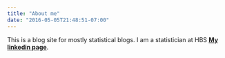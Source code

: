 ```yaml
---
title: "About me"
date: "2016-05-05T21:48:51-07:00"
---
```


This is a blog site for mostly statistical blogs.  I am a statistician at HBS [**My linkedin page**](https://www.linkedin.com/in/xiang-ao-5823b914/).


